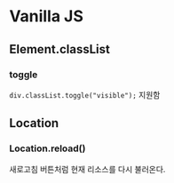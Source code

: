 # Vanilla JS

## Element.classList
### toggle
`div.classList.toggle("visible");`
지원함


## Location
### Location.reload()

새로고침 버튼처럼 현재 리소스를 다시 불러온다.
